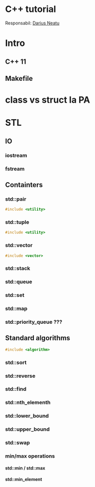 # C++ tutorial
Responsabil: [Darius Neatu](neatudarius@gmail.com)

# Intro
## C++ 11

## Makefile

# class vs struct la PA
 
# STL

## IO
### iostream

### fstream

## Containters
### std::pair
``` cpp
#include <utility>
```

### std::tuple
``` cpp
#include <utility>
```
### std::vector
``` cpp
#include <vector>
```

### std::stack
### std::queue
### std::set
### std::map
### std::priority_queue ???

## Standard algorithms
``` cpp
#include <algorithm>
```
### std::sort
### std::reverse
### std::find
### std::nth_elementh
### std::lower_bound
### std::upper_bound
### std::swap
### min/max operations
#### std::min / std::max
#### std::min_element

<!--stackedit_data:
eyJoaXN0b3J5IjpbMjA2MTYzMzM4Nl19
-->
